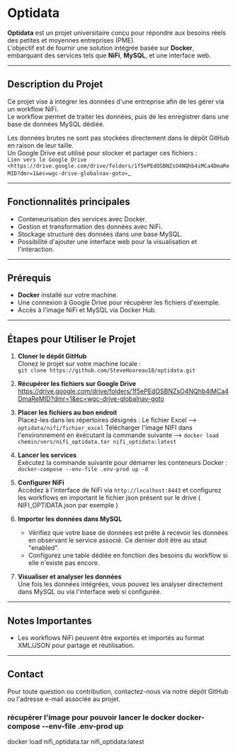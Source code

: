 Optidata
========

**Optidata** est un projet universitaire conçu pour répondre aux besoins réels des petites et moyennes entreprises (PME).  
L'objectif est de fournir une solution intégrée basée sur **Docker**, embarquant des services tels que **NiFi**, **MySQL**, et une interface web.

---

**Description du Projet**
-------------------------

Ce projet vise à intégrer les données d'une entreprise afin de les gérer via un workflow NiFi.  
Le workflow permet de traiter les données, puis de les enregistrer dans une base de données MySQL dédiée.

Les données brutes ne sont pas stockées directement dans le dépôt GitHub en raison de leur taille.  
Un Google Drive est utilisé pour stocker et partager ces fichiers :  
`Lien vers le Google Drive <https://drive.google.com/drive/folders/1f5ePEdOSBNZsO4NQhb4iMCa4DmaReMID?dmr=1&ec=wgc-drive-globalnav-goto>`_

---

**Fonctionnalités principales**
-------------------------------

- Conteneurisation des services avec Docker.
- Gestion et transformation des données avec NiFi.
- Stockage structuré des données dans une base MySQL.
- Possibilité d'ajouter une interface web pour la visualisation et l'interaction.

---

**Prérequis**
-------------

- **Docker** installé sur votre machine.
- Une connexion à Google Drive pour récupérer les fichiers d'exemple.
- Accès à l'image NiFi et MySQL via Docker Hub.

---

**Étapes pour Utiliser le Projet**
----------------------------------

1. **Cloner le dépôt GitHub**  
   Clonez le projet sur votre machine locale :  
   ``git clone https://github.com/SteveHoareau18/optidata.git``

2. **Récupérer les fichiers sur Google Drive**  
   <https://drive.google.com/drive/folders/1f5ePEdOSBNZsO4NQhb4iMCa4DmaReMID?dmr=1&ec=wgc-drive-globalnav-goto>

3. **Placer les fichiers au bon endroit**   
   Placez-les dans les répertoires désignés :
   Le fichier Excel --> ``optidata/nifi/fichier_excel``
   Télécharger l'image NIFI dans l'environnement en éxécutant la commande suivante --> ``docker load chemin/vers/nifi_optidata.tar nifi_optidata:latest``

5. **Lancer les services**  
   Exécutez la commande suivante pour démarrer les conteneurs Docker :  
   ``docker-compose --env-file .env-prod up -d``

6. **Configurer NiFi**  
   Accédez à l'interface de NiFi via ``http://localhost:8443`` et configurez les workflows en important le fichier json présent sur le drive ( NIFI_OPTIDATA.json par exemple ) 

7. **Importer les données dans MySQL**  
   - Vérifiez que votre base de données est prête à recevoir les données en observant le service associé. Ce dernier doit être au staut "enabled".
   - Configurez une table dédiée en fonction des besoins du workflow si elle n'existe pas encore.

8. **Visualiser et analyser les données**  
   Une fois les données intégrées, vous pouvez les analyser directement dans MySQL ou via l'interface web si configurée.

---

**Notes Importantes**
---------------------

- Les workflows NiFi peuvent être exportés et importés au format XML/JSON pour partage et réutilisation.

---

**Contact**
-----------

Pour toute question ou contribution, contactez-nous via notre dépôt GitHub ou l'adresse e-mail associée au projet.






### récupérer l'image pour pouvoir lancer le docker docker-compose --env-file .env-prod up
docker load nifi_optidata.tar nifi_optidata:latest
